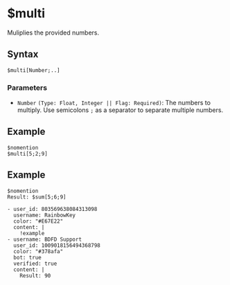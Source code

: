 # $multi
Muliplies the provided numbers.

## Syntax
```
$multi[Number;..]
```

### Parameters 
- `Number` `(Type: Float, Integer || Flag: Required)`: The numbers to multiply. Use semicolons `;` as a separator to separate multiple numbers.

## Example
```
$nomention
$multi[5;2;9]
```

## Example
```
$nomention
Result: $sum[5;6;9]
```

``` discord yaml
- user_id: 803569638084313098
  username: RainbowKey
  color: "#E67E22"
  content: |
    !example
- username: BDFD Support
  user_id: 1009018156494368798
  color: "#378afa"
  bot: true
  verified: true
  content: |
    Result: 90
```
